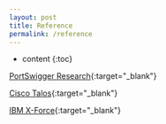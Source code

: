 ```yaml
---
layout: post
title: Reference
permalink: /reference
---
```


* content
{:toc}

[PortSwigger Research](https://portswigger.net/research){:target="_blank"}

[Cisco Talos](https://talosintelligence.com/vulnerability_info){:target="_blank"}

[IBM X-Force](https://exchange.xforce.ibmcloud.com/){:target="_blank"}
